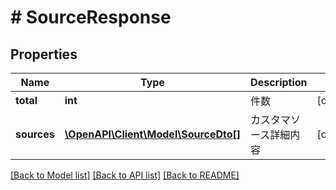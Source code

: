 # # SourceResponse

## Properties

Name | Type | Description | Notes
------------ | ------------- | ------------- | -------------
**total** | **int** | 件数 | [optional] 
**sources** | [**\OpenAPI\Client\Model\SourceDto[]**](SourceDto.md) | カスタマソース詳細内容 | [optional] 

[[Back to Model list]](../../README.md#documentation-for-models) [[Back to API list]](../../README.md#documentation-for-api-endpoints) [[Back to README]](../../README.md)


